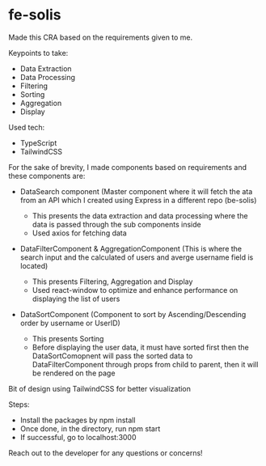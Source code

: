 # fe-solis

Made this CRA based on the requirements given to me.

Keypoints to take:
- Data Extraction
- Data Processing
- Filtering
- Sorting
- Aggregation
- Display

Used tech:
- TypeScript
- TailwindCSS

For the sake of brevity, I made components based on requirements and these components are:

- DataSearch component (Master component where it will fetch the ata from an API which I created using Express in a different repo (be-solis)
    - This presents the data extraction and data processing where the data is passed through the sub components inside
    - Used axios for fetching data

- DataFilterComponent & AggregationComponent (This is where the search input and the calculated of users and averge username field is located)
    - This presents Filtering, Aggregation and Display
    - Used react-window to optimize and enhance performance on displaying the list of users
      
- DataSortComponent (Component to sort by Ascending/Descending order by username or UserID)
    - This presents Sorting
    - Before displaying the user data, it must have sorted first then the DataSortComopnent will pass the sorted data to DataFilterComponent through props from child to parent,
      then it will be rendered on the page

Bit of design using TailwindCSS for better visualization

Steps:

- Install the packages by npm install
- Once done, in the directory, run npm start
- If successful, go to localhost:3000

Reach out to the developer for any questions or concerns!



